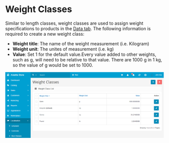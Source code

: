 Weight Classes
==============

Similar to length classes, weight classes are used to assign weight specifications to products in the [Data tab](docs/user-manual/catalog/products/data). The following information is required to create a new weight class:

- **Weight title**: The name of the weight measurement (i.e. Kilogram)
- **Weight unit**: The unites of measurement (i.e. kg)
- **Value**: Set 1 for the default value.Every value added to other weights, such as g, will need to be relative to that value. There are 1000 g in 1 kg, so the value of g would be set to 1000.

![weight classes backend](_images/weight-classes.png)
